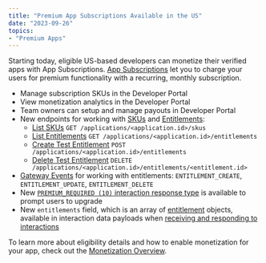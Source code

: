 ```yaml
---
title: "Premium App Subscriptions Available in the US"
date: "2023-09-26"
topics:
- "Premium Apps"
---
```


Starting today, eligible US-based developers can monetize their verified apps with App Subscriptions. [App Subscriptions](#DOCS_MONETIZATION_OVERVIEW) let you to charge your users for premium functionality with a recurring, monthly subscription.

* Manage subscription SKUs in the Developer Portal
* View monetization analytics in the Developer Portal
* Team owners can setup and manage payouts in Developer Portal
* New endpoints for working with [SKUs](#DOCS_MONETIZATION_SKUS) and [Entitlements](#DOCS_MONETIZATION_ENTITLEMENTS):
  * [List SKUs](#DOCS_MONETIZATION_SKUS/list-skus) `GET /applications/<application.id>/skus`
  * [List Entitlements](#DOCS_MONETIZATION_ENTITLEMENTS/list-entitlements) `GET /applications/<application.id>/entitlements`
  * [Create Test Entitlement](#DOCS_MONETIZATION_ENTITLEMENTS/create-test-entitlement) `POST /applications/<application.id>/entitlements`
  * [Delete Test Entitlement](#DOCS_MONETIZATION_ENTITLEMENTS/delete-test-entitlement)  `DELETE /applications/<application.id>/entitlements/<entitlement.id>`
* [Gateway Events](#DOCS_MONETIZATION_ENTITLEMENTS/gateway-events) for working with entitlements: `ENTITLEMENT_CREATE`, `ENTITLEMENT_UPDATE`, `ENTITLEMENT_DELETE`
* New [`PREMIUM_REQUIRED (10)` interaction response type](#DOCS_MONETIZATION_ENTITLEMENTS/premiumrequired-interaction-response) is available to prompt users to upgrade
* New `entitlements` field, which is an array of [entitlement](#DOCS_MONETIZATION_ENTITLEMENTS/) objects, available in interaction data payloads when [receiving and responding to interactions](#DOCS_INTERACTIONS_RECEIVING_AND_RESPONDING/interaction-object-interaction-structure)

To learn more about eligibility details and how to enable monetization for your app, check out the [Monetization Overview](#DOCS_MONETIZATION_OVERVIEW).
